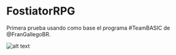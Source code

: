 # FostiatorRPG

Primera prueba usando como base el programa #TeamBASIC de @FranGallegoBR.

![alt text](https://raw.githubusercontent.com/Javymetal/FostiatorRPG/master/captura.png)
